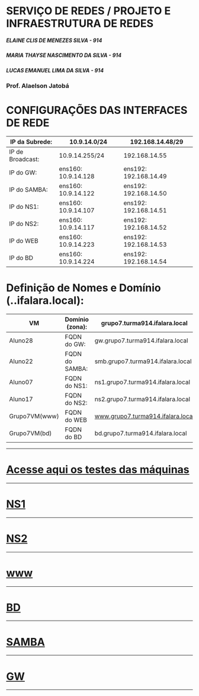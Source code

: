 # SERVIÇO DE REDES / PROJETO E INFRAESTRUTURA DE REDES

##### ELAINE CLIS DE MENEZES SILVA - 914
##### MARIA THAYSE NASCIMENTO DA SILVA - 914
##### LUCAS EMANUEL LIMA DA SILVA - 914

### Prof. Alaelson Jatobá

# CONFIGURAÇÕES DAS INTERFACES DE REDE

| IP da Subrede:  |  10.9.14.0/24  | 192.168.14.48/29  | 
| ------------------- | ------------------- | ------------------- |
|IP de Broadcast: |  10.9.14.255/24 | 192.168.14.55 | 
|IP do GW:| ens160: 10.9.14.128 | ens192: 192.168.14.49| 
|IP do SAMBA:| ens160: 10.9.14.122 | ens192: 192.168.14.50| 
|IP do NS1: | ens160: 10.9.14.107 | ens192: 192.168.14.51| 
|IP do NS2:| ens160: 10.9.14.117| ens192: 192.168.14.52| 
|IP do WEB | ens160: 10.9.14.223 | ens192: 192.168.14.53|
|IP do BD| ens160: 10.9.14.224 | ens192: 192.168.14.54|


# Definição de Nomes e Domínio (<grupo>.<turma>.ifalara.local):
	
| VM  |  Domínio (zona): | grupo7.turma914.ifalara.local  | 
| ------------------- | ------------------- | ------------------- |
|Aluno28 |  FQDN do GW: | gw.grupo7.turma914.ifalara.local | 
|Aluno22| FQDN do SAMBA: | smb.grupo7.turma914.ifalara.local| 
|Aluno07| FQDN do NS1:| ns1.grupo7.turma914.ifalara.local| 
|Aluno17 | FQDN do NS2: | ns2.grupo7.turma914.ifalara.local| 
|Grupo7VM(www)| FQDN do WEB| www.grupo7.turma914.ifalara.local| 
|Grupo7VM(bd) | FQDN do BD | bd.grupo7.turma914.ifalara.local|	
	
	
---
	
	
# [Acesse aqui os testes das máquinas](https://github.com/NanyDesu/Trabalho_final_Sred/tree/main/images/teste)

	
---

# [NS1](https://github.com/NanyDesu/Trabalho_final_Sred/tree/main/NS1)	
	
---


# [NS2](https://github.com/NanyDesu/Trabalho_final_Sred/tree/main/NS2)	


---

	
# [www](https://github.com/NanyDesu/Trabalho_final_Sred/tree/main/WWW)	
	
	
---

# [BD](https://github.com/NanyDesu/Trabalho_final_Sred/tree/main/BD)
	
---

# [SAMBA](https://github.com/NanyDesu/Trabalho_final_Sred/tree/main/SAMBA)	

	
---
	
	
	
# [GW](https://github.com/NanyDesu/Trabalho_final_Sred/tree/main/GW)
	
	
	
---
